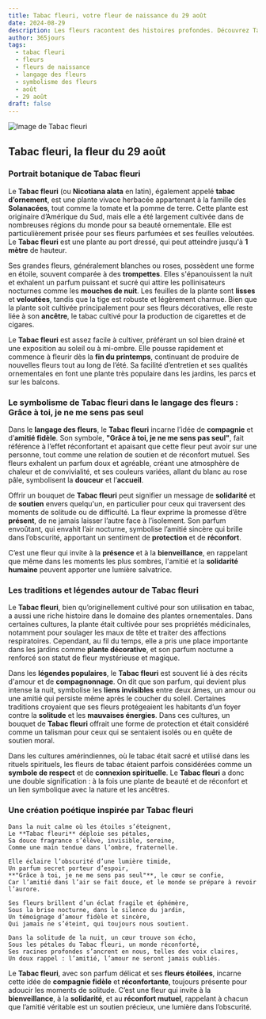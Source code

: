 ```yaml
---
title: Tabac fleuri, votre fleur de naissance du 29 août
date: 2024-08-29
description: Les fleurs racontent des histoires profondes. Découvrez Tabac fleuri, votre fleur de naissance du 29 août, ses symboles et récits fascinants. Plongez dans sa signification et son langage unique dans l'art floral.
author: 365jours
tags:
  - tabac fleuri
  - fleurs
  - fleurs de naissance
  - langage des fleurs
  - symbolisme des fleurs
  - août
  - 29 août
draft: false
---
```


![Image de Tabac fleuri](https://cdn.pixabay.com/photo/2019/09/06/19/32/tobacco-4457154_640.jpg#center)


## Tabac fleuri, la fleur du 29 août

### Portrait botanique de Tabac fleuri

Le **Tabac fleuri** (ou **Nicotiana alata** en latin), également appelé **tabac d’ornement**, est une plante vivace herbacée appartenant à la famille des **Solanacées**, tout comme la tomate et la pomme de terre. Cette plante est originaire d’Amérique du Sud, mais elle a été largement cultivée dans de nombreuses régions du monde pour sa beauté ornementale. Elle est particulièrement prisée pour ses fleurs parfumées et ses feuilles veloutées. Le **Tabac fleuri** est une plante au port dressé, qui peut atteindre jusqu'à **1 mètre** de hauteur.

Ses grandes fleurs, généralement blanches ou roses, possèdent une forme en étoile, souvent comparée à des **trompettes**. Elles s'épanouissent la nuit et exhalent un parfum puissant et sucré qui attire les pollinisateurs nocturnes comme les **mouches de nuit**. Les feuilles de la plante sont **lisses** et **veloutées**, tandis que la tige est robuste et légèrement charnue. Bien que la plante soit cultivée principalement pour ses fleurs décoratives, elle reste liée à son **ancêtre**, le tabac cultivé pour la production de cigarettes et de cigares.

Le **Tabac fleuri** est assez facile à cultiver, préférant un sol bien drainé et une exposition au soleil ou à mi-ombre. Elle pousse rapidement et commence à fleurir dès la **fin du printemps**, continuant de produire de nouvelles fleurs tout au long de l’été. Sa facilité d’entretien et ses qualités ornementales en font une plante très populaire dans les jardins, les parcs et sur les balcons.

### Le symbolisme de Tabac fleuri dans le langage des fleurs : Grâce à toi, je ne me sens pas seul

Dans le **langage des fleurs**, le **Tabac fleuri** incarne l’idée de **compagnie** et d’**amitié fidèle**. Son symbole, **"Grâce à toi, je ne me sens pas seul"**, fait référence à l’effet réconfortant et apaisant que cette fleur peut avoir sur une personne, tout comme une relation de soutien et de réconfort mutuel. Ses fleurs exhalent un parfum doux et agréable, créant une atmosphère de chaleur et de convivialité, et ses couleurs variées, allant du blanc au rose pâle, symbolisent la **douceur** et l’**accueil**.

Offrir un bouquet de **Tabac fleuri** peut signifier un message de **solidarité** et de **soutien** envers quelqu'un, en particulier pour ceux qui traversent des moments de solitude ou de difficulté. La fleur exprime la promesse d’être **présent**, de ne jamais laisser l’autre face à l’isolement. Son parfum envoûtant, qui envahit l’air nocturne, symbolise l’amitié sincère qui brille dans l’obscurité, apportant un sentiment de **protection** et de **réconfort**.

C’est une fleur qui invite à la **présence** et à la **bienveillance**, en rappelant que même dans les moments les plus sombres, l'amitié et la **solidarité humaine** peuvent apporter une lumière salvatrice.

### Les traditions et légendes autour de Tabac fleuri

Le **Tabac fleuri**, bien qu’originellement cultivé pour son utilisation en tabac, a aussi une riche histoire dans le domaine des plantes ornementales. Dans certaines cultures, la plante était cultivée pour ses propriétés médicinales, notamment pour soulager les maux de tête et traiter des affections respiratoires. Cependant, au fil du temps, elle a pris une place importante dans les jardins comme **plante décorative**, et son parfum nocturne a renforcé son statut de fleur mystérieuse et magique.

Dans les **légendes populaires**, le **Tabac fleuri** est souvent lié à des récits d'amour et de **compagnonnage**. On dit que son parfum, qui devient plus intense la nuit, symbolise les **liens invisibles** entre deux âmes, un amour ou une amitié qui persiste même après le coucher du soleil. Certaines traditions croyaient que ses fleurs protégeaient les habitants d’un foyer contre la **solitude** et les **mauvaises énergies**. Dans ces cultures, un bouquet de **Tabac fleuri** offrait une forme de protection et était considéré comme un talisman pour ceux qui se sentaient isolés ou en quête de soutien moral.

Dans les cultures amérindiennes, où le tabac était sacré et utilisé dans les rituels spirituels, les fleurs de tabac étaient parfois considérées comme un **symbole de respect** et de **connexion spirituelle**. Le **Tabac fleuri** a donc une double signification : à la fois une plante de beauté et de réconfort et un lien symbolique avec la nature et les ancêtres.

### Une création poétique inspirée par Tabac fleuri

```
Dans la nuit calme où les étoiles s’éteignent,
Le **Tabac fleuri** déploie ses pétales,
Sa douce fragrance s’élève, invisible, sereine,
Comme une main tendue dans l’ombre, fraternelle.

Elle éclaire l’obscurité d’une lumière timide,
Un parfum secret porteur d’espoir,
**"Grâce à toi, je ne me sens pas seul"**, le cœur se confie,
Car l’amitié dans l’air se fait douce, et le monde se prépare à revoir l’aurore.

Ses fleurs brillent d’un éclat fragile et éphémère,
Sous la brise nocturne, dans le silence du jardin,
Un témoignage d’amour fidèle et sincère,
Qui jamais ne s’éteint, qui toujours nous soutient.

Dans la solitude de la nuit, un cœur trouve son écho,
Sous les pétales du Tabac fleuri, un monde réconforté,
Ses racines profondes s’ancrent en nous, telles des voix claires,
Un doux rappel : l’amitié, l’amour ne seront jamais oubliés.
```

Le **Tabac fleuri**, avec son parfum délicat et ses **fleurs étoilées**, incarne cette idée de **compagnie fidèle** et **réconfortante**, toujours présente pour adoucir les moments de solitude. C’est une fleur qui invite à la **bienveillance**, à la **solidarité**, et au **réconfort mutuel**, rappelant à chacun que l’amitié véritable est un soutien précieux, une lumière dans l’obscurité.


